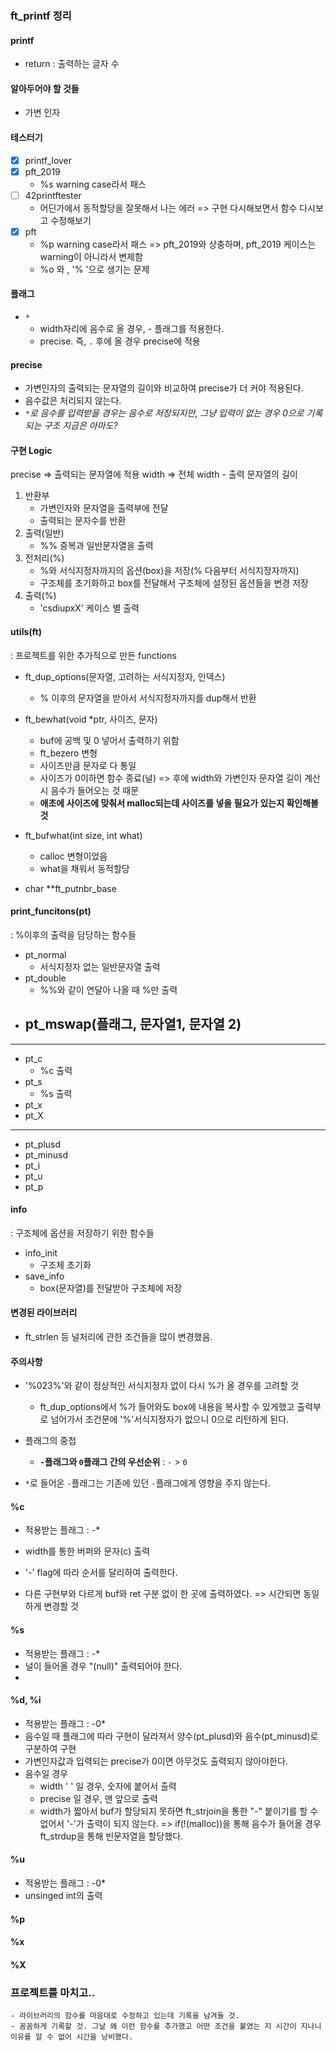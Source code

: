 ### ft_printf 정리

#### printf
- return : 출력하는 글자 수

#### 알아두어야 할 것들
- 가변 인자

#### 테스터기
- [x] printf_lover
- [x] pft_2019
	- %s warning case라서 패스
- [ ] 42printftester
	- 어딘가에서 동적할당을 잘못해서 나는 에러 => 구현 다시해보면서 함수 다시보고 수정해보기
- [x] pft
	- %p warning case라서 패스 => pft_2019와 상충하며, pft_2019 케이스는 warning이 아니라서 변제함
	- %o 와 , '% '으로 생기는 문제

#### 플래그
- ```*```
	- width자리에 음수로 올 경우, - 플래그를 적용한다.
	- precise. 즉, ```.``` 후에 올 경우 precise에 적용

#### precise
- 가변인자의 출력되는 문자열의 길이와 비교하여 precise가 더 커야 적용된다.
- 음수값은 처리되지 않는다.
- _```*```로 음수를 입력받을 경우는 음수로 저장되지만, 그냥 입력이 없는 경우 0으로 기록되는 구조 지금은 아마도?_



#### 구현 Logic
precise => 출력되는 문자열에 적용
width => 전체 width - 출력 문자열의 길이

1. 반환부
	- 가변인자와 문자열을 출력부에 전달
	- 출력되는 문자수를 반환
2. 출력(일반)
	- %% 중복과 일반문자열을 출력
3. 전처리(%)
	- %와 서식지정자까지의 옵션(box)을 저장(% 다음부터 서식지정자까지)
	- 구조체를 초기화하고 box를 전달해서 구조체에 설정된 옵션들을 변경 저장
4. 출력(%)
	- 'csdiupxX' 케이스 별 출력

#### utils(ft)
: 프로젝트를 위한 추가적으로 만든 functions
- ft_dup_options(문자열, 고려하는 서식지정자, 인덱스)
	- % 이후의 문자열을 받아서 서식지정자까지를 dup해서 반환

- ft_bewhat(void *ptr, 사이즈, 문자)
	- buf에 공백 및 0 넣어서 출력하기 위함
	- ft_bezero 변형
	- 사이즈만큼 문자로 다 통일
	- 사이즈가 0이하면 함수 종료(널) => 후에 width와 가변인자 문자열 길이 계산시 음수가 들어오는 것 때문
	- __애초에 사이즈에 맞춰서 malloc되는데 사이즈를 넣을 필요가 있는지 확인해볼 것__

- ft_bufwhat(int size, int what)
	- calloc 변형이었음
	- what을 채워서 동적할당

- char **ft_putnbr_base

#### print_funcitons(pt)
: %이후의 출력을 담당하는 함수들
- pt_normal
	- 서식지정자 없는 일반문자열 출력
- pt_double
	- %%와 같이 연달아 나올 때 %만 출력
- pt_mswap(플래그, 문자열1, 문자열 2)
	- 
____
- pt_c
	- %c 출력
- pt_s
	- %s 출력
- pt_x
- pt_X
____
- pt_plusd
- pt_minusd
- pt_i
- pt_u
- pt_p

#### info
: 구조체에 옵션을 저장하기 위한 함수들
- info_init
	- 구조체 초기화
- save_info
	- box(문자열)를 전달받아 구조체에 저장

#### 변경된 라이브러리
- ft_strlen 등 널처리에 관한 조건들을 많이 변경했음.

#### 주의사항
- '%023%'와 같이 정상적인 서식지정자 없이 다시 %가 올 경우를 고려할 것
	- ft_dup_options에서 %가 들어와도 box에 내용을 복사할 수 있게했고 출력부로 넘어가서 조건문에 '%'서식지정자가 없으니 0으로 리턴하게 된다.
- 플래그의 중첩
	- __```-```플래그와 ```0```플래그 간의 우선순위__ : ```-``` > ```0```

- ```*```로 들어온 ```-```플래그는 기존에 있던 ```-```플래그에게 영향을 주지 않는다.
#### %c
- 적용받는 플래그 : -*
- width를 통한 버퍼와 문자(c) 출력
- '-' flag에 따라 순서를 달리하여 출력한다.

- 다른 구현부와 다르게 buf와 ret 구분 없이 한 곳에 출력하였다. => 시간되면 동일하게 변경할 것

#### %s
- 적용받는 플래그 : -*
- 널이 들어올 경우 "(null)" 출력되어야 한다.
- 

#### %d, %i
- 적용받는 플래그 : -0*
- 음수일 때 플래그에 따라 구현이 달라져서 양수(pt_plusd)와 음수(pt_minusd)로 구분하여 구현
- 가변인자값과 입력되는 precise가 0이면 아무것도 출력되지 않아야한다.
- 음수일 경우
	- width ' ' 일 경우, 숫자에 붙어서 출력
	- precise 일 경우, 맨 앞으로 출력
	- width가 짧아서 buf가 할당되지 못하면 ft_strjoin을 통한 "-" 붙이기를 할 수 없어서 '-'가 출력이 되지 않는다.
	=> if(!(malloc))을 통해 음수가 들어올 경우 ft_strdup을 통해 빈문자열을 할당했다.

#### %u
- 적용받는 플래그 : -0*
- unsinged int의 출력

#### %p

#### %x

#### %X

### 프로젝트를 마치고..
	- 라이브러리의 함수를 마음대로 수정하고 있는데 기록을 남겨둘 것.
	- 꼼꼼하게 기록할 것. 그날 왜 이런 함수를 추가했고 어떤 조건을 붙였는 지 시간이 지나니 이유를 알 수 없어 시간을 낭비했다.


